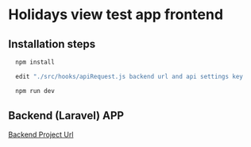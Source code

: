 
# Holidays view test app frontend




## Installation steps


```bash
  npm install
```

```bash
  edit "./src/hooks/apiRequest.js backend url and api settings key
```

```bash
  npm run dev
```

## Backend (Laravel) APP

[Backend Project Url](https://github.com/VeyselAydogduSoftware/holiday-tracking-backend.git)

  
